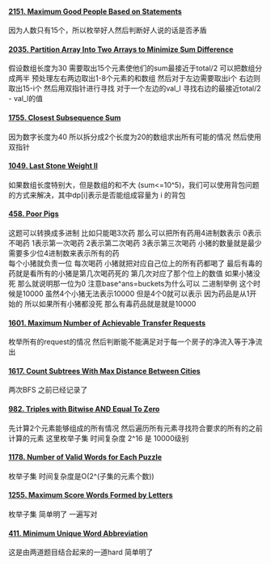 #### [2151. Maximum Good People Based on Statements](https://leetcode.cn/problems/maximum-good-people-based-on-statements/)
因为人数只有15个，所以枚举好人然后判断好人说的话是否矛盾

#### [2035. Partition Array Into Two Arrays to Minimize Sum Difference](https://leetcode.cn/problems/partition-array-into-two-arrays-to-minimize-sum-difference/)
假设数组长度为30 需要取出15个元素使他们的sum最接近于total/2 
可以把数组分成两半 预处理左右两边取出1-8个元素的和数组 然后对于左边需要取出i个 右边则取出15-i个 然后用双指针进行寻找 对于一个左边的val_l 寻找右边的最接近total/2 - val_l的值

#### [1755. Closest Subsequence Sum](https://leetcode.cn/problems/closest-subsequence-sum/)
因为数字长度为40 所以拆分成2个长度为20的数组求出所有可能的情况 然后使用双指针

#### [1049. Last Stone Weight II](https://leetcode.cn/problems/last-stone-weight-ii/)
如果数组长度特别大，但是数组的和不大 (sum<=10^5)，我们可以使用背包问题的方式来解决，其中dp[i]表示是否能组成容量为 i 的背包

#### [458. Poor Pigs](https://leetcode.cn/problems/poor-pigs/)
这题可以转换成多进制 比如只能喝3次药 那么可以把所有药用4进制数表示 0表示不喝药 1表示第一次喝药 2表示第二次喝药 3表示第三次喝药 
小猪的数量就是最少需要多少位4进制数来表示所有的药  
每个小猪就负责一位 每次喝药 小猪就把对应自己位上的所有药都喝了 最后有毒的药就是看所有的小猪是第几次喝药死的  第几次对应了那个位上的数值 如果小猪没死 那么就说明那一位为0 
注意base^ans=buckets为什么可以  二进制举例 这个时候是10000 虽然4个小猪无法表示10000 但是4个0就可以表示 因为药品是从1开始的 所以如果所有小猪都没死 那么有毒药品就是就是10000

#### [1601. Maximum Number of Achievable Transfer Requests](https://leetcode.cn/problems/maximum-number-of-achievable-transfer-requests/)
枚举所有的request的情况 然后判断能不能满足对于每一个房子的净流入等于净流出

#### [1617. Count Subtrees With Max Distance Between Cities](https://leetcode.cn/problems/count-subtrees-with-max-distance-between-cities/)
两次BFS 之前已经记录了

#### [982. Triples with Bitwise AND Equal To Zero](https://leetcode.cn/problems/triples-with-bitwise-and-equal-to-zero/)
先计算2个元素能够组成的所有情况 然后遍历所有元素寻找符合要求的所有的之前计算的元素 这里枚举子集 时间复杂度 2^16 是 10000级别

#### [1178. Number of Valid Words for Each Puzzle](https://leetcode.cn/problems/number-of-valid-words-for-each-puzzle/)
枚举子集 时间复杂度是O(2^(子集的元素个数))

#### [1255. Maximum Score Words Formed by Letters](https://leetcode.cn/problems/maximum-score-words-formed-by-letters/)
枚举子集 简单明了 一遍写对

#### [411. Minimum Unique Word Abbreviation](https://leetcode.cn/problems/minimum-unique-word-abbreviation/)
这是由两道题目结合起来的一道hard 简单明了
<!--stackedit_data:
eyJoaXN0b3J5IjpbMTAyMjcxMTk0N119
-->